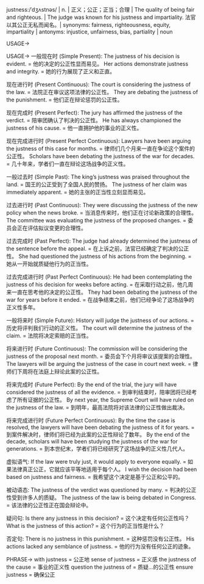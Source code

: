 justness:/ˈdʒʌstnəs/ | n. | 正义；公正；正当；合理 | The quality of being fair and righteous. | The judge was known for his justness and impartiality.  法官以其公正无私而闻名。| synonyms: fairness, righteousness, equity, impartiality | antonyms: injustice, unfairness, bias, partiality | noun

USAGE->

USAGE->
一般现在时 (Simple Present):
The justness of his decision is evident. = 他的决定的公正性显而易见。
Her actions demonstrate justness and integrity. = 她的行为展现了正义和正直。

现在进行时 (Present Continuous):
The court is considering the justness of the law. = 法院正在审议这项法律的公正性。
They are debating the justness of the punishment. = 他们正在辩论惩罚的公正性。

现在完成时 (Present Perfect):
The jury has affirmed the justness of the verdict. = 陪审团确认了判决的公正性。
He has always championed the justness of his cause. = 他一直拥护他的事业的正义性。

现在完成进行时 (Present Perfect Continuous):
Lawyers have been arguing the justness of this case for months.  = 律师们几个月来一直在争论这个案件的公正性。
Scholars have been debating the justness of the war for decades. = 几十年来，学者们一直在辩论这场战争的正义性。


一般过去时 (Simple Past):
The king’s justness was praised throughout the land. = 国王的公正受到了全国人民的赞扬。
The justness of her claim was immediately apparent. = 她的主张的正当性立刻显而易见。

过去进行时 (Past Continuous):
They were discussing the justness of the new policy when the news broke. = 当消息传来时，他们正在讨论新政策的合理性。
The committee was evaluating the justness of the proposed changes. = 委员会正在评估拟议变更的合理性。

过去完成时 (Past Perfect):
The judge had already determined the justness of the sentence before the appeal. = 在上诉之前，法官已经确定了判决的公正性。
She had questioned the justness of his actions from the beginning. = 她从一开始就质疑他行为的正当性。


过去完成进行时 (Past Perfect Continuous):
He had been contemplating the justness of his decision for weeks before acting. = 在采取行动之前，他几周来一直在思考他的决定的公正性。
They had been debating the justness of the war for years before it ended. = 在战争结束之前，他们已经争论了这场战争的正义性多年。


一般将来时 (Simple Future):
History will judge the justness of our actions. = 历史将评判我们行动的正义性。
The court will determine the justness of the claim. = 法院将决定索赔的正当性。

将来进行时 (Future Continuous):
The commission will be considering the justness of the proposal next month. = 委员会下个月将审议该提案的合理性。
The lawyers will be arguing the justness of the case in court next week. = 律师们下周将在法庭上辩论此案的公正性。

将来完成时 (Future Perfect):
By the end of the trial, the jury will have considered the justness of all the evidence. = 到审判结束时，陪审团将已经考虑了所有证据的公正性。
By next year, the Supreme Court will have ruled on the justness of the law. = 到明年，最高法院将对该法律的公正性做出裁决。

将来完成进行时 (Future Perfect Continuous):
By the time the case is resolved, the lawyers will have been debating the justness of it for years. = 到案件解决时，律师们将已经为此案的公正性辩论了数年。
By the end of the decade, scholars will have been studying the justness of the war for generations. = 到本世纪末，学者们将已经研究了这场战争的正义性几代人。


虚拟语气:
If the law were truly just, it would apply to everyone equally. = 如果法律真正公正，它就应该平等地适用于每个人。
I wish the decision had been based on justness and fairness. = 我希望这个决定是基于公正和公平的。

被动语态:
The justness of the verdict was questioned by many. = 判决的公正性受到许多人的质疑。
The justness of the law is being debated in Congress. = 该法律的公正性正在国会辩论中。

疑问句:
Is there any justness in this decision? = 这个决定有任何公正性吗？
What is the justness of this action? = 这个行为的正当性是什么？

否定句:
There is no justness in this punishment. = 这种惩罚没有公正性。
His actions lacked any semblance of justness. = 他的行为没有任何公正的迹象。


PHRASE->
with justness = 公正地
sense of justness = 正义感
the justness of the cause = 事业的正义性
question the justness of = 质疑...的公正性
ensure justness = 确保公正
